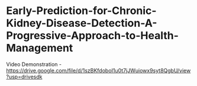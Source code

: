 # Early-Prediction-for-Chronic-Kidney-Disease-Detection-A-Progressive-Approach-to-Health-Management

Video Demonstration - https://drive.google.com/file/d/1szBKfdoboI1u0t7jJWuiowx9syt8QgbU/view?usp=drivesdk
